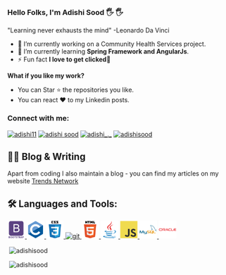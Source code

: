 ### Hello Folks, I'm Adishi Sood 🖐️ 🖐️ 
"Learning never exhausts the mind" -Leonardo Da Vinci
- 🔭 I’m currently working on a Community Health Services project.
- 🌱 I’m currently learning **Spring Framework and AngularJs**.
- ⚡ Fun fact **I love to get clicked📸**


**What if you like my work?**

- You can Star ⭐ the repositories you like. 
- You can react ❤️ to my Linkedin posts.


<h3 align="left" color="white">Connect with me:</h3>
<p align="left">
<a href="https://twitter.com/adishi11" target="blank"><img align="center" src="https://cdn.jsdelivr.net/npm/simple-icons@3.0.1/icons/twitter.svg" alt="adishi11" height="30" width="40" /></a>
<a href="https://linkedin.com/in/adishi sood" target="blank"><img align="center" src="https://cdn.jsdelivr.net/npm/simple-icons@3.0.1/icons/linkedin.svg" alt="adishi sood" height="30" width="40" /></a>
<a href="https://instagram.com/adishi_._" target="blank"><img align="center" src="https://cdn.jsdelivr.net/npm/simple-icons@3.0.1/icons/instagram.svg" alt="adishi_._" height="30" width="40" /></a>
<a href="https://www.hackerrank.com/adishisood" target="blank"><img align="center" src="https://cdn.jsdelivr.net/npm/simple-icons@3.0.1/icons/hackerrank.svg" alt="adishisood" height="30" width="40" /></a>
</p>


## ✍🏻 Blog & Writing
Apart from coding I also maintain a blog - you can find my articles on my website [Trends Network](https://trends-network.blogspot.com/)

## 🛠️ Languages and Tools:
<p align="left"> <a href="https://getbootstrap.com" target="_blank"> <img src="https://raw.githubusercontent.com/devicons/devicon/master/icons/bootstrap/bootstrap-plain-wordmark.svg" alt="bootstrap" width="40" height="40"/> </a> <a href="https://www.cprogramming.com/" target="_blank"> <img src="https://raw.githubusercontent.com/devicons/devicon/master/icons/c/c-original.svg" alt="c" width="40" height="40"/> </a> <a href="https://www.w3schools.com/css/" target="_blank"> <img src="https://raw.githubusercontent.com/devicons/devicon/master/icons/css3/css3-original-wordmark.svg" alt="css3" width="40" height="40"/> </a> <a href="https://git-scm.com/" target="_blank"> <img src="https://www.vectorlogo.zone/logos/git-scm/git-scm-icon.svg" alt="git" width="40" height="40"/> </a> <a href="https://www.w3.org/html/" target="_blank"> <img src="https://raw.githubusercontent.com/devicons/devicon/master/icons/html5/html5-original-wordmark.svg" alt="html5" width="40" height="40"/> </a> <a href="https://www.java.com" target="_blank"> <img src="https://raw.githubusercontent.com/devicons/devicon/master/icons/java/java-original.svg" alt="java" width="40" height="40"/> </a> <a href="https://developer.mozilla.org/en-US/docs/Web/JavaScript" target="_blank"> <img src="https://raw.githubusercontent.com/devicons/devicon/master/icons/javascript/javascript-original.svg" alt="javascript" width="40" height="40"/> </a> <a href="https://www.mysql.com/" target="_blank"> <img src="https://raw.githubusercontent.com/devicons/devicon/master/icons/mysql/mysql-original-wordmark.svg" alt="mysql" width="40" height="40"/> </a> <a href="https://www.oracle.com/" target="_blank"> <img src="https://raw.githubusercontent.com/devicons/devicon/master/icons/oracle/oracle-original.svg" alt="oracle" width="40" height="40"/> </a> </p>

&nbsp;<img align="center" src="https://github-readme-stats.vercel.app/api?username=adishisood&show_icons=true&locale=en" alt="adishisood" />

&nbsp;<img align="center" src="https://github-readme-streak-stats.herokuapp.com/?user=adishisood&" alt="adishisood" />
